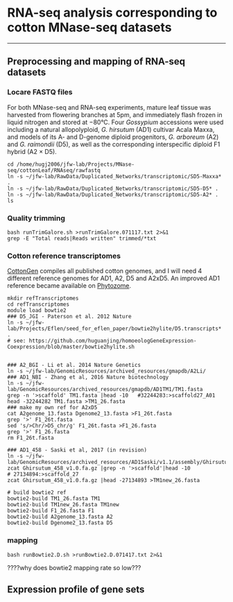 # RNA-seq analysis corresponding to cotton MNase-seq datasets
---

## Preprocessing and mapping of RNA-seq datasets

### Locare FASTQ files
For both MNase-seq and RNA-seq experiments, mature leaf tissue was harvested from flowering branches at 5pm, and immediately flash frozen in liquid nitrogen and stored at −80°C. Four *Gossypium* accessions were used including a natural allopolyploid, *G. hirsutum* (AD1) cultivar Acala Maxxa, and models of its A- and D-genome diploid progenitors, *G. arboreum* (A2) and *G. raimondii* (D5), as well as the corresponding interspecific diploid F1 hybrid (A2 × D5).
    
    cd /home/hugj2006/jfw-lab/Projects/MNase-seq/cottonLeaf/RNAseq/rawfastq
    ln -s ~/jfw-lab/RawData/Duplicated_Networks/transcriptomic/SD5-Maxxa* .
    ln -s ~/jfw-lab/RawData/Duplicated_Networks/transcriptomic/SD5-D5* .
    ln -s ~/jfw-lab/RawData/Duplicated_Networks/transcriptomic/SD5-A2* .
    ls

### Quality trimming

    bash runTrimGalore.sh >runTrimGalore.071117.txt 2>&1
    grep -E "Total reads|Reads written" trimmed/*txt

### Cotton reference transcriptomes
[CottonGen](https://www.cottongen.org/data/download/genome#Ass) compiles all published cotton genomes, and I will need 4 different reference genomes for AD1, A2, D5 and A2xD5. An improved AD1 reference became available on [Phytozome](https://phytozome.jgi.doe.gov/pz/portal.html#!info?alias=Org_Ghirsutum_er).

    mkdir refTranscriptomes
    cd refTranscriptomes
    module load bowtie2
    ### D5_JGI - Paterson et al. 2012 Nature
    ln -s ~/jfw-lab/Projects/Eflen/seed_for_eflen_paper/bowtie2hylite/D5.transcripts* .
    # see: https://github.com/huguanjing/homoeologGeneExpression-Coexpression/blob/master/bowtie2hylite.sh
    
    
    ### A2_BGI - Li et al. 2014 Nature Genetics
    ln -s ~/jfw-lab/GenomicResources/archived_resources/gmapdb/A2Li/
    ### AD1_NBI - Zhang et al, 2016 Nature biotechnology
    ln -s ~/jfw-lab/GenomicResources/archived_resources/gmapdb/AD1TM1/TM1.fasta
    grep -n '>scaffold' TM1.fasta |head -10   #32244283:>scaffold27_A01
    head -32244282 TM1.fasta >TM1_26.fasta 
    ### make my own ref for A2xD5
    cat A2genome_13.fasta Dgenome2_13.fasta >F1_26t.fasta
    grep '>' F1_26t.fasta 
    sed 's/>Chr/>D5_chr/g' F1_26t.fasta >F1_26.fasta
    grep '>' F1_26.fasta
    rm F1_26t.fasta
    
    ### AD1_458 - Saski et al, 2017 (in revision)
    ln -s ~/jfw-lab/GenomicResources/archived_resources/AD1Saski/v1.1/assembly/Ghirsutum_458_v1.0.fa.gz
    zcat Ghirsutum_458_v1.0.fa.gz |grep -n '>scaffold'|head -10 
    # 27134894:>scaffold_27
    zcat Ghirsutum_458_v1.0.fa.gz |head -27134893 >TM1new_26.fasta 
    
    # build bowtie2 ref
    bowtie2-build TM1_26.fasta TM1
    bowtie2-build TM1new_26.fasta TM1new
    bowtie2-build F1_26.fasta F1
    bowtie2-build A2genome_13.fasta A2
    bowtie2-build Dgenome2_13.fasta D5

### mapping

    bash runBowtie2.D.sh >runBowtie2.D.071417.txt 2>&1

????why does bowtie2 mapping rate so low???

## Expression profile of gene sets

